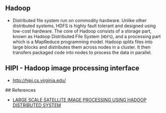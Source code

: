 ## Hadoop
* Distributed file system run on commodity hardware. Unlike other distributed systems, HDFS is highly fault tolerant and designed using low-cost hardware. The core of Hadoop consists of a storage part, known as Hadoop Distributed File System (`HDFS`), and a processing part which is a MapReduce programming model. Hadoop splits files into large blocks and distributes them across nodes in a cluster. It then transfers packaged code into nodes to process the data in parallel.

## HIPI - Hadoop image processing interface
* http://hipi.cs.virginia.edu/

## References
* [LARGE SCALE SATELLITE IMAGE PROCESSING
USING HADOOP DISTRIBUTED SYSTEM](http://ijarcet.org/wp-content/uploads/IJARCET-VOL-3-ISSUE-3-731-735.pdf)
